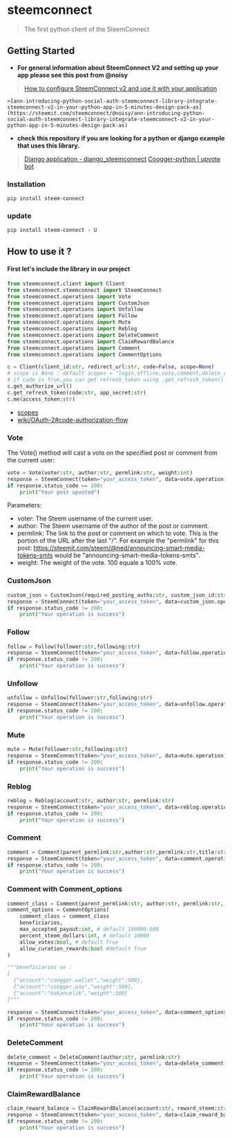# steemconnect
>The first python client of the SteemConnect

## Getting Started
- **For general information about SteemConnect V2 and setting up your app please see
this post from @noisy**
>[How to configure SteemConnect v2 and use it with your application](https://busy.org/steemconnect/@noisy/how-to-configure-steemconnect-v2-and-use-it-with-your-application-how-it-works-and-how-it-is-different-from-v1)

	>[ann-introducing-python-social-auth-steemconnect-library-integrate-steemconnect-v2-in-your-python-app-in-5-minutes-design-pack-as](https://steemit.com/steemconnect/@noisy/ann-introducing-python-social-auth-steemconnect-library-integrate-steemconnect-v2-in-your-python-app-in-5-minutes-design-pack-as)

- **check this repository if you are looking for a python or django example that uses this library.**
>[Django application - django_steemconnect](https://github.com/hakancelik96/django_steemconnect)
[Coogger-python | upvote bot](https://github.com/coogger/coogger-python)

### Installation
`pip install steem-connect`

### update
`pip install steem-connect - U`

## How to use it ?

#### First let's include the library in our project

```python
from steemconnect.client import Client
from steemconnect.steemconnect import SteemConnect
from steemconnect.operations import Vote
from steemconnect.operations import CustomJson
from steemconnect.operations import Unfollow
from steemconnect.operations import Follow
from steemconnect.operations import Mute
from steemconnect.operations import Reblog
from steemconnect.operations import DeleteComment
from steemconnect.operations import ClaimRewardBalance
from steemconnect.operations import Comment
from steemconnect.operations import CommentOptions

c = Client(client_id:str, redirect_url:str, code=False, scope=None)
# scope is None : default scopes = "login,offline,vote,comment,delete_comment,comment_options,custom_json,claim_reward_balance"
# if code is True,you can get refresh_token using ,get_refresh_token()
c.get_authorize_url()
c.get_refresh_token(code:str, app_secret:str)
c.me(access_token:str)
```
- [scopes](https://github.com/steemit/steemconnect/wiki/OAuth-2#scopes)
- [wiki/OAuth-2#code-authorization-flow](https://github.com/steemit/steemconnect/wiki/OAuth-2#code-authorization-flow)


### Vote

The Vote() method will cast a vote on the specified post or comment from the current user:

```python
vote = Vote(voter:str, author:str, permlink:str, weight:int)
response = SteemConnect(token="your_access_token", data=vote.operation).run
if response.status_code == 200:
    print("Your post upvoted")
```
Parameters:
- voter: The Steem username of the current user.
- author: The Steem username of the author of the post or comment.
- permlink: The link to the post or comment on which to vote. This is the portion of the URL after the last "/". For example the "permlink" for this post: https://steemit.com/steem/@ned/announcing-smart-media-tokens-smts would be "announcing-smart-media-tokens-smts".
- weight: The weight of the vote. 100 equale a 100% vote.

### CustomJson

```python
custom_json = CustomJson(required_posting_auths:str, custom_json_id:str, structure:json, required_auths:list)
response = SteemConnect(token="your_access_token", data=custom_json.operation).run
if response.status_code != 200:
    print("Your operation is success")
```

### Follow

```python
follow = Follow(follower:str,following:str)
response = SteemConnect(token="your_access_token", data=follow.operation).run
if response.status_code != 200:
    print("Your operation is success")
```

### Unfollow

```python
unfollow = Unfollow(follower:str,following:str)
response = SteemConnect(token="your_access_token", data=unfollow.operation).run
if response.status_code != 200:
    print("Your operation is success")
```

### Mute

```python
mute = Mute(follower:str,following:str)
response = SteemConnect(token="your_access_token", data=mute.operation).run
if response.status_code != 200:
    print("Your operation is success")
```

### Reblog

```python
reblog = Reblog(account:str, author:str, permlink:str)
response = SteemConnect(token="your_access_token", data=reblog.operation).run
if response.status_code != 200:
    print("Your operation is success")
```


### Comment

```python
comment = Comment(parent_permlink:str,author:str,permlink:str,title:str,body:str,json_metadata:dict)
response = SteemConnect(token="your_access_token", data=comment.operation).run
if response.status_code != 200:
    print("Your operation is success")
```

### Comment with Comment_options

```python
comment_class = Comment(parent_permlink:str, author:str, permlink:str, title:str, body:str, json_metadata:dict)
comment_options = CommentOptions(
    comment_class = comment_class
    beneficiaries,
    max_accepted_payout:int, # default 100000.000
    percent_steem_dollars:int, # default 10000
    allow_votes:bool, # default True
    allow_curation_rewards:bool #default True
)

"""beneficiaries ex :
[
  {"account":"coogger.wallet","weight":500},
  {"account":"coogger.pay","weight":500},
  {"account":"hakancelik","weight":500}
]"""

response = SteemConnect(token="your_access_token", data=comment_options.operation).run
if response.status_code != 200:
    print("Your operation is success")
```

### DeleteComment

```python
delete_comment = DeleteComment(author:str, permlink:str)
response = SteemConnect(token="your_access_token", data=delete_comment.operation).run
if response.status_code != 200:
    print("Your operation is success")
```

### ClaimRewardBalance

```python
claim_reward_balance = ClaimRewardBalance(account:str, reward_steem:str, reward_sbd:str, reward_vests:str)
response = SteemConnect(token="your_access_token", data=claim_reward_balance.operation).run
if response.status_code != 200:
    print("Your operation is success")
```

